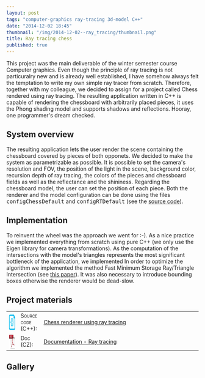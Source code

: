 ```yaml
---
layout: post
tags: "computer-graphics ray-tracing 3d-model C++"
date: "2014-12-02 18:45"
thumbnail: "/img/2014-12-02--ray_tracing/thumbnail.png"
title: Ray tracing chess
published: true
---
```



<div class="post">

<p>
This project was the main deliverable of the winter semester course Computer graphics. Even though the principle of ray tracing is not particuralry new and is already well established, I have somehow always felt the temptation to write my own simple ray tracer from scratch. Therefore, together with my colleague, we decided to assign for a project called Chess rendered using ray tracing. The resulting application written in C++ is capable of rendering the chessboard with arbitrarily placed pieces, it uses the Phong shading model and supports shadows and reflections. Hooray, one programmer's dream checked.
</p>

<!--more-->
 
<h2>System overview</h2>
 
 The resulting application lets the user render the scene containing the chessboard covered by pieces of both opponets. We decided to make the system as parametrizable as possible. It is possible to set the camera's resolution and FOV, the position of the light in the scene, background color, recursion depth of ray tracing, the colors of the pieces and chessboard fields as well as the reflectance and the shininess. Regarding the chessboard model, the user can set the position of each piece. Both the renderer and the model configuration can be done using the files <tt>configChessDefault</tt> and <tt>configRTDefault</tt> (see the <a href="">source code</a>).
 
<h2>Implementation</h2>
<p>To reinvent the wheel was the approach we went for :-). As a nice practice we implemented everything from scratch using pure C++ (we only use the Eigen library for camera transformations). As the computation of the intersections with the model's triangles represents the most significant bottleneck of the application, we implemented  In order to optimize the algorithm we implemented the method Fast Minimum Storage Ray/Triangle Intersection (see <a href="http://dl.acm.org/citation.cfm?id=272315">this paper</a>). It was also necessary to introduce bounding boxes otherwise the renderer would be dead-slow.
</p>
 
<h2>Project materials</h2>
 
<table>
  <col width="6%">
  <col width="12%">
  <tr>
    <td><img src="/img/source.png" alt="source code icon" width="40" height="40" align="middle"></td>
    <td><span style="font-variant: small-caps;">Source code (C++):</span></td>
    <td><a href="https://github.com/bednarikjan/RayTracingChess/tree/master/rtchess">Chess renderer using ray tracing</a></td>
  </tr>
  <tr>
    <td><img src="/img/pdf.png" alt="pdf icon" width="40" height="40" align="middle"></td>
    <td><span style="font-variant: small-caps;">Doc (CZ):</span></td>
    <td><a href="">Documentation - Ray tracing</a></td>
  </tr>
</table>
 
<h2>Gallery</h2>
 
</div>
